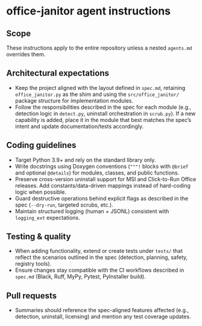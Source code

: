 # office-janitor agent instructions

## Scope
These instructions apply to the entire repository unless a nested `agents.md` overrides them.

## Architectural expectations
- Keep the project aligned with the layout defined in `spec.md`, retaining `office_janitor.py` as the shim and using the `src/office_janitor/` package structure for implementation modules.
- Follow the responsibilities described in the spec for each module (e.g., detection logic in `detect.py`, uninstall orchestration in `scrub.py`). If a new capability is added, place it in the module that best matches the spec’s intent and update documentation/tests accordingly.

## Coding guidelines
- Target Python 3.9+ and rely on the standard library only.
- Write docstrings using Doxygen conventions (``"""!`` blocks with ``@brief`` and optional ``@details``) for modules, classes, and public functions.
- Preserve cross-version uninstall support for MSI and Click-to-Run Office releases. Add constants/data-driven mappings instead of hard-coding logic when possible.
- Guard destructive operations behind explicit flags as described in the spec (`--dry-run`, targeted scrubs, etc.).
- Maintain structured logging (human + JSONL) consistent with `logging_ext` expectations.

## Testing & quality
- When adding functionality, extend or create tests under `tests/` that reflect the scenarios outlined in the spec (detection, planning, safety, registry tools).
- Ensure changes stay compatible with the CI workflows described in `spec.md` (Black, Ruff, MyPy, Pytest, PyInstaller build).

## Pull requests
- Summaries should reference the spec-aligned features affected (e.g., detection, uninstall, licensing) and mention any test coverage updates.
